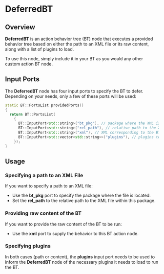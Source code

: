 # DeferredBT

## Overview

**DeferredBT** is an action behavior tree (BT) node that executes a provided behavior tree based on either the path to an XML file or its raw content, along with a list of plugins to load. 

To use this node, simply include it in your BT as you would any other custom action BT node.

## Input Ports

The **DeferredBT** node has four input ports to specify the BT to defer. Depending on your needs, only a few of these ports will be used:

```cpp
static BT::PortsList providedPorts()
{
  return BT::PortsList(
    {
      BT::InputPort<std::string>("bt_pkg"), // package where the XML is located
      BT::InputPort<std::string>("rel_path"), // relative path to the XML
      BT::InputPort<std::string>("xml"), // XML corresponding to the BT to be executed
      BT::InputPort<std::vector<std::string>>("plugins"), // plugins to load
    });
}
```

## Usage

### Specifying a path to an XML File

If you want to specify a path to an XML file:

* Use the **bt_pkg** port to specify the package where the file is located.
* Set the **rel_path** to the relative path to the XML file within this package.

### Providing raw content of the BT

If you want to provide the raw content of the BT to be run:

* Use the **xml** port to supply the behavior to this BT action node.

### Specifying plugins

In both cases (path or content), the **plugins** input port needs to be used to inform the **DeferredBT** node of the necessary plugins it needs to load to run the BT.
